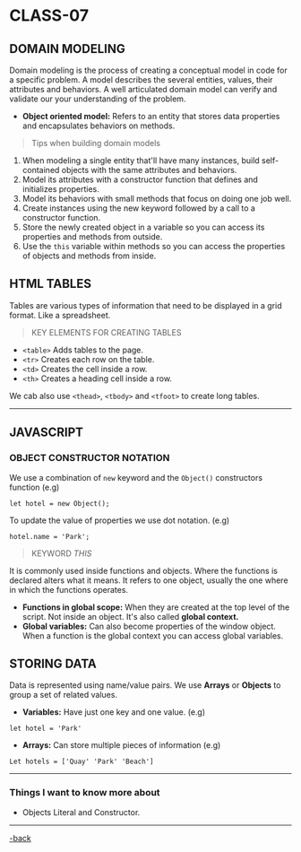 # CLASS-07

## DOMAIN MODELING

Domain modeling is the process of creating a conceptual model in code for a specific problem. A model describes the several entities, values, their attributes and behaviors. A well articulated domain model can verify and validate our your understanding of the problem.

* **Object oriented model:** Refers to an entity that stores data properties and encapsulates behaviors on methods.

> Tips when building domain models

1. When modeling a single entity that'll have many instances, build self-contained objects with the same attributes and behaviors.
2. Model its attributes with a constructor function that defines and initializes properties.
3. Model its behaviors with small methods that focus on doing one job well.
4. Create instances using the new keyword followed by a call to a constructor function.
5. Store the newly created object in a variable so you can access its properties and methods from outside.
6. Use the `this` variable within methods so you can access the properties of objects and methods from inside.

## HTML TABLES

Tables are various types of information that need to be displayed in a grid format. Like a spreadsheet.

>KEY ELEMENTS FOR CREATING TABLES

* `<table>` Adds tables to the page.
* `<tr>` Creates each row on the table.
* `<td>` Creates the cell inside a row.
* `<th>` Creates a heading cell inside a row.

We cab also use `<thead>`, `<tbody>` and `<tfoot>` to create long tables.

***

## JAVASCRIPT

### OBJECT CONSTRUCTOR NOTATION

We use a combination of `new` keyword and the `Object()` constructors function (e.g)

`let hotel = new Object();`

To update the value of properties we use dot notation. (e.g)

`hotel.name = 'Park';`

>KEYWORD *THIS*

It is commonly used inside functions and objects. Where the functions is declared alters what it means. It refers to one object, usually the one where in which the functions operates.

* **Functions in global scope:** When they are created at the top level of the script. Not inside an object. It's also called **global context.**
* **Global variables:** Can also become properties of the window object. When a function is the global context you can access global variables.

## STORING DATA

Data is represented using name/value pairs. We use **Arrays** or **Objects** to group a set of related values.

* **Variables:** Have just one key and one value. (e.g)

`let hotel = 'Park'`

* **Arrays:** Can store multiple pieces of information (e.g)

`Let hotels = ['Quay' 'Park' 'Beach']`

***

### Things I want to know more about

* Objects Literal and Constructor.

***

[-back](https://alexriverau.github.io/reading-notes/code201)
